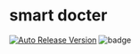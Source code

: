 # smart docter

[![Auto Release Version](https://github.com/spidernet-io/netknife/actions/workflows/auto-release.yaml/badge.svg)](https://github.com/spidernet-io/netknife/actions/workflows/auto-release.yaml)
![badge](https://img.shields.io/endpoint?url=https://gist.githubusercontent.com/weizhoublue/d0f9348f23d4a0c20d369a3d27e7cd3f/raw/netknifecodeline.json)

